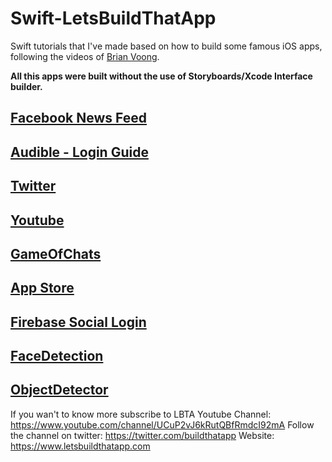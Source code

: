 # Swift-LetsBuildThatApp

Swift tutorials that I've made based on how to build some famous iOS apps, following the videos of [Brian Voong](https://github.com/bhlvoong).

<b> All this apps were built without the use of Storyboards/Xcode Interface builder. </b>

## [Facebook News Feed](https://www.youtube.com/watch?v=NJxb7EKXF3U&list=PL0dzCUj1L5JHDWIO3x4wePhD8G4d1Fa6N)
## [Audible - Login Guide](https://www.youtube.com/watch?v=kecV6xPTTr8&list=PL0dzCUj1L5JHfozquTVhV4HRy-1A_aXlv)
## [Twitter](https://www.youtube.com/watch?v=2fcf9yFe944&list=PL0dzCUj1L5JE1wErjzEyVqlvx92VN3DL5)
## [Youtube](https://www.youtube.com/watch?v=3Xv1mJvwXok&list=PL0dzCUj1L5JGKdVUtA5xds1zcyzsz7HLj)
## [GameOfChats](https://www.youtube.com/playlist?list=PL0dzCUj1L5JEfHqwjBV0XFb9qx9cGXwkq)
## [App Store](https://www.youtube.com/watch?v=Ko9oNhlTwH0&list=PL0dzCUj1L5JEXct3-OV6itP7Kz3tRDmma)
## [Firebase Social Login](https://www.youtube.com/watch?v=iSszeW1aH6I&list=PL0dzCUj1L5JGwSBwZIDlalK1bJph6xNi9)
## [FaceDetection](https://www.youtube.com/watch?v=d0U5j89M6aI&index=8&list=PL0dzCUj1L5JFT47RJPN_9P9TXFyLBicJr)
## [ObjectDetector](https://www.youtube.com/watch?v=p6GA8ODlnX0&list=PL0dzCUj1L5JFT47RJPN_9P9TXFyLBicJr&index=10)

If you wan't to know more subscribe to LBTA Youtube Channel: https://www.youtube.com/channel/UCuP2vJ6kRutQBfRmdcI92mA
Follow the channel on twitter: https://twitter.com/buildthatapp
Website: https://www.letsbuildthatapp.com

